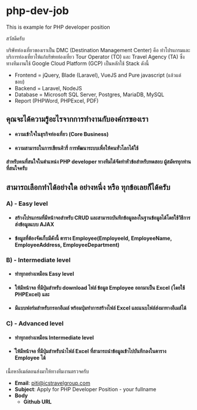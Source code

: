 # php-dev-job
This is example for PHP developer position

สวัสดีครับ

บริษัทท่องเที่ยวของเราเป็น DMC (Destination Management Center) คือ ทำโปรแกรมและบริการท่องเที่ยวให้แก้บริษํทท่องเที่ยว Tour Operator (TO) และ Travel Agency (TA) ซึ่งทางทีมงานใช้ Google Cloud Platform (GCP) เป็นหลักใช้ Stack ดังนี้

- Frontend = jQuery, Blade (Laravel), VueJS and Pure javascript (แล้วแต่ชอบ)
- Backend = Laravel, NodeJS
- Database = Microsoft SQL Server, Postgres, MariaDB, MySQL
- Report (PHPWord, PHPExcel, PDF)

## คุณจะได้ความรู้อะไรจากการทำงานกับองค์กรของเรา
- #### ความเข้าใจในธุรกิจท่องเที่ยว (Core Business)
- #### ความสามารถในการเขียนคิวรี่ การพัฒนาระบบเพื่อให้คนทั่วโลกได้ใช้

#### สำหรับคนที่สนใจในตำแหน่ง PHP developer ทางทีมได้จัดทำหัวข้อสำหรับทดสอบ ผู้สมัครทุกท่านที่สนใจครับ 

## สามารถเลือกทำได้อย่างใด อย่างหนึ่ง หรือ ทุกข้อเลยก็ได้ครับ ##
### A) - Easy level
- #### สร้างโปรแกรมที่มีหน้าจอสำหรับ CRUD และสามารถบันทึกข้อมูลลงในฐานข้อมูลได้โดยใช้วิธีการส่งข้อมูลแบบ AJAX
- #### ข้อมูลที่ต้องจัดเก็บมีดังนี้ ตาราง Employee(EmployeeId, EmployeeName, EmployeeAddress, EmployeeDepartment)
### B) - Intermediate level
- #### ทำทุกอย่างเหมือน Easy level
- #### ให้มีหน้าจอ ที่มีปุ่มสำหรับ download ไฟล์ ข้อมูล Employee ออกมาเป็น Excel (โดยใช้ PHPExcel) และ
- #### มีแบบฟอร์มสำหรับกรอกอีเมล์ พร้อมปุ่มทำการสร้างไฟล์ Excel และแนบไฟล์ส่งมาทางอีเมล์ได้
### C) - Advanced level
- #### ทำทุกอย่างเหมือน Intermediate level
- #### ่ให้มีหน้าจอ ที่มีปุ่มสำหรับนำไฟล์ Excel ที่สามารถนำข้อมูลเข้าไปบันทึกลงในตาราง Employee ได้

เนื้อหาอีเมล์ตอนส่งมาให้ทางทีมงานตรวจครับ
* **Email**: piti@icstravelgroup.com
* **Subject**: Apply for PHP Developer Position - your fullname
* **Body**
  * **Github URL**
